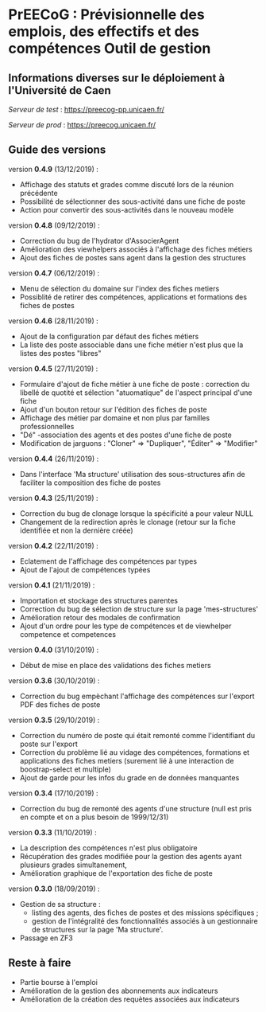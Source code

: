 # PrEECoG : Prévisionnelle des emplois, des effectifs et des compétences Outil de gestion

## Informations diverses sur le déploiement à l'Université de Caen

_Serveur de test_ : https://preecog-pp.unicaen.fr/

_Serveur de prod_ : https://preecog.unicaen.fr/

## Guide des versions

version **0.4.9** (13/12/2019) :
* Affichage des statuts et grades comme discuté lors de la réunion précédente
* Possibilité de sélectionner des sous-activité dans une fiche de poste
* Action pour convertir des sous-activités dans le nouveau modèle 

version **0.4.8** (09/12/2019) :
* Correction du bug de l'hydrator d'AssocierAgent
* Amélioration des viewhelpers associés à l'affichage des fiches métiers
* Ajout des fiches de postes sans agent dans la gestion des structures

version **0.4.7** (06/12/2019) :
* Menu de sélection du domaine sur l'index des fiches metiers
* Possiblité de retirer des compétences, applications et formations des fiches de postes

version **0.4.6** (28/11/2019) :
* Ajout de la configuration par défaut des fiches métiers
* La liste des poste associable dans une fiche métier n'est plus que la listes des postes "libres"

version **0.4.5** (27/11/2019) :
* Formulaire d'ajout de fiche métier à une fiche de poste : correction du libellé de quotité et sélection "atuomatique" de l'aspect principal d'une fiche
* Ajout d'un bouton retour sur l'édition des fiches de poste 
* Affichage des métier par domaine et non plus par familles professionnelles
* "Dé" -association des agents et des postes d'une fiche de poste 
* Modification de jarguons : "Cloner" => "Dupliquer", "Éditer" => "Modifier" 

version **0.4.4** (26/11/2019) :
* Dans l'interface 'Ma structure' utilisation des sous-structures afin de faciliter la composition des fiche de postes 

version **0.4.3** (25/11/2019) :
* Correction du bug de clonage lorsque la spécificité a pour valeur NULL
* Changement de la redirection après le clonage (retour sur la fiche identifiée et non la dernière créée)

version **0.4.2** (22/11/2019) :
* Eclatement de l'affichage des compétences par types
* Ajout de l'ajout de compétences typées

version **0.4.1** (21/11/2019) :
* Importation et stockage des structures parentes
* Correction du bug de sélection de structure sur la page 'mes-structures'
* Amélioration retour des modales de confirmation
* Ajout d'un ordre pour les type de compétences et de viewhelper competence et competences

version **0.4.0** (31/10/2019) :
* Début de mise en place des validations des fiches metiers  

version **0.3.6** (30/10/2019) :
* Correction du bug empèchant l'affichage des compétences sur l'export PDF des fiches de poste

version **0.3.5** (29/10/2019) :
* Correction du numéro de poste qui était remonté comme l'identifiant du poste sur l'export
* Correction du problème lié au vidage des compétences, formations et applications des fiches metiers (surement lié à une interaction de boostrap-select et multiple) 
* Ajout de garde pour les infos du grade en de données manquantes

version **0.3.4** (17/10/2019) :
* Correction du bug de remonté des agents d'une structure (null est pris en compte et on a plus besoin de 1999/12/31)

version **0.3.3** (11/10/2019) :
* La description des compétences n'est plus obligatoire
* Récupération des grades modifiée pour la gestion des agents ayant plusieurs grades simultanement,
* Amélioration graphique de l'exportation des fiche de poste 

version **0.3.0** (18/09/2019) : 
* Gestion de sa structure : 
    - listing des agents, des fiches de postes et des missions spécifiques ;
    - gestion de l'intégralité des fonctionnalités associés à un gestionnaire de structures sur la page 'Ma structure'.
* Passage en ZF3

## Reste à faire 

* Partie bourse à l'emploi
* Amélioration de la gestion des abonnements aux indicateurs
* Amélioration de la création des requètes associées aux indicateurs